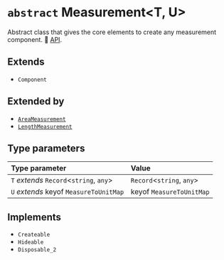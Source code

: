 # `abstract` Measurement\<T, U\>

Abstract class that gives the core elements to create any measurement component. 📘 [API](https://docs.thatopen.com/api/@thatopen/components-front/classes/Measurement).

## Extends

- `Component`

## Extended by

- [`AreaMeasurement`](AreaMeasurement.md)
- [`LengthMeasurement`](LengthMeasurement.md)

## Type parameters

| Type parameter | Value |
| :------ | :------ |
| `T` *extends* `Record`\<`string`, `any`\> | `Record`\<`string`, `any`\> |
| `U` *extends* keyof `MeasureToUnitMap` | keyof `MeasureToUnitMap` |

## Implements

- `Createable`
- `Hideable`
- `Disposable_2`
